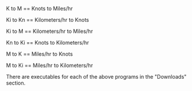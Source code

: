 K to M == Knots to Miles/hr

Ki to Kn == Kilometers/hr to Knots

Ki to M == Kilometers/hr to Miles/hr

Kn to Ki == Knots to Kilometers/hr

M to K == Miles/hr to Knots

M to Ki == Miles/hr to Kilometers/hr

There are executables for each of the above programs in the "Downloads" section.